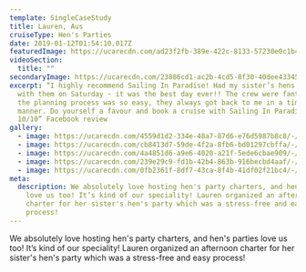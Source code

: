 ```yaml
---
template: SingleCaseStudy
title: Lauren, Aus
cruiseType: Hen's Parties
date: 2019-01-12T01:54:10.017Z
featuredImage: https://ucarecdn.com/ad23f2fb-389e-422c-8133-57230e0c1b4a/-/preview/-/enhance/22/
videoSection:
  title: ""
secondaryImage: https://ucarecdn.com/23886cd1-ac2b-4cd5-8f30-40dee433457f/-/preview/-/enhance/24/
excerpt: “I highly recommend Sailing In Paradise! Had my sister’s hens party
  with them on Saturday - it was the best day ever!! The crew were fantastic and
  the planning process was so easy, they always got back to me in a timely
  manner. Do yourself a favour and book a cruise with Sailing In Paradise -
  10/10” Facebook review
gallery:
  - image: https://ucarecdn.com/4559d1d2-334e-48a7-87d6-e76d5987b8c8/-/preview/-/enhance/25/
  - image: https://ucarecdn.com/cb8413d7-59de-4f2a-8fb6-bd01297cbffa/-/preview/-/enhance/17/
  - image: https://ucarecdn.com/4a4851d6-a9e6-4020-a21f-5ede6cbae909/-/preview/-/enhance/9/
  - image: https://ucarecdn.com/239e29c9-fd1b-42b4-863b-916becbd4aaf/-/preview/-/enhance/19/
  - image: https://ucarecdn.com/0fb2361f-8df7-43ca-8f4b-41df02f21bc4/-/preview/-/enhance/18/
meta:
  description: We absolutely love hosting hen's party charters, and hen's parties
    love us too! It’s kind of our speciality! Lauren organized an afternoon
    charter for her sister's hen's party which was a stress-free and easy
    process!
---
```

We absolutely love hosting hen's party charters, and hen's parties love us too! It’s kind of our speciality! Lauren organized an afternoon charter for her sister's hen's party which was a stress-free and easy process!
